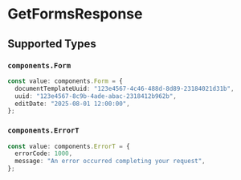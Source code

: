 # GetFormsResponse


## Supported Types

### `components.Form`

```typescript
const value: components.Form = {
  documentTemplateUuid: "123e4567-4c46-488d-8d89-23184021d31b",
  uuid: "123e4567-8c9b-4ade-abac-2318412b962b",
  editDate: "2025-08-01 12:00:00",
};
```

### `components.ErrorT`

```typescript
const value: components.ErrorT = {
  errorCode: 1000,
  message: "An error occurred completing your request",
};
```

